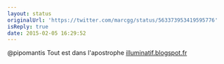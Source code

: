 ```yaml
---
layout: status
originalUrl: 'https://twitter.com/marcgg/status/563373953419595776'
isReply: true
date: 2015-02-05 16:29:52
---
```


@pipomantis Tout est dans l'apostrophe [illuminatif.blogspot.fr](http://illuminatif.blogspot.fr/)

